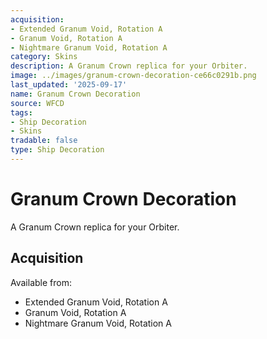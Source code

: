 ```yaml
---
acquisition:
- Extended Granum Void, Rotation A
- Granum Void, Rotation A
- Nightmare Granum Void, Rotation A
category: Skins
description: A Granum Crown replica for your Orbiter.
image: ../images/granum-crown-decoration-ce66c0291b.png
last_updated: '2025-09-17'
name: Granum Crown Decoration
source: WFCD
tags:
- Ship Decoration
- Skins
tradable: false
type: Ship Decoration
---
```


# Granum Crown Decoration

A Granum Crown replica for your Orbiter.

## Acquisition

Available from:
- Extended Granum Void, Rotation A
- Granum Void, Rotation A
- Nightmare Granum Void, Rotation A

